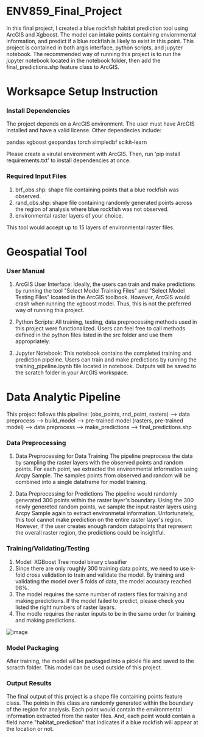 # ENV859_Final_Project
In this final project, I created a blue rockfish habitat prediction tool using ArcGIS and Xgboost. The model can intake points containing enviornmental information, and predict if a blue rockfish is likely to exist in this point. This project is contained in both argis interface, python scripts, and jupyter notebook. The recommended way of running this project is to run the jupyter notebook located in the notebook folder, then add the final_predictions.shp feature class to ArcGIS. 

# Worksapce Setup Instruction
### Install Dependencies
The project depends on a ArcGIS environment. The user must have ArcGIS installed and have a valid license.
Other dependecies include:

pandas
xgboost
geopandas 
torch
simpledbf
scikit-learn

Please create a virutal environment with ArcGIS. Then, run 'pip install requirements.txt' to install dependencies at once.

### Required Input Files
1. brf_obs.shp: shape file containing points that a blue rockfish was observed.
2. rand_obs.shp: shape file containing randomly generated points across the region of analysis where blue rockfish was not observed. 
3. environmental raster layers of your choice.

This tool would accept up to 15 layers of environmental raster files. 

# Geospatial Tool
### User Manual
1. ArcGIS User Interface:
Ideally, the users can train and make predictions by running the tool "Select Model Training Files" and "Select Model Testing Files" lcoated in the ArcGIS toolbook. However, ArcGIS would crash when running the xgboost model. Thus, this is not the preferred way of running this project.

2. Python Scripts:
All training, testing, data preprocessing methods used in this project were functionalized. Users can feel free to call methods defined in the python files listed in the src folder and use them appropriately. 

3. Jupyter Notebook:
This notebook contains the completed training and prediction pipeline. Users can train and make predictions by running the training_pipeline.ipynb file located in notebook. Outputs will be saved to the scratch folder in your ArcGIS workspace. 

# Data Analytic Pipeline
This project follows this pipeline:
(obs_points, rnd_point, rasters) --> data preprocess --> build_model --> pre-trained model
(rasters, pre-trained model) --> data preprocess --> make_predictions --> final_predictions.shp

### Data Preprocessing
1. Data Preprocessing for Data Training
The pipeline preprocess the data by sampling the raster layers with the observed points and random points. For each point, we extracted the environmental information using Arcpy Sample. The samples points from observed and random will be combined into a single dataframe for model training.

2. Data Preprocessing for Predictions
The pipeline would randomly generated 300 points within the raster layer's boundary. Using the 300 newly genereted random points, we sample the input raster layers using Arcpy Sample again to extract environmetal information. Unfortunately, this tool cannot make prediction on the entire raster layer's region. However, if the user creates enough random datapoints that represent the overall raster region, the predictions could be insightful. 

### Training/Validating/Testing
1. Model: XGBoost Tree model binary classifier
2. Since there are only roughly 300 training data points, we need to use k-fold cross validation to train and validate the model. By training and validating the model over 5 folds of data, the model accuracy reached 98%.
3. The model requires the same number of rasters files for training and making predictions. If the model failed to predict, please check you listed the right numbers of raster layars. 
4. The modle requires the raster inputs to be in the same order for training and making predictions.

![image](https://user-images.githubusercontent.com/43796329/207917824-9708b1a8-3207-4ab8-a55f-cf54a1238c38.png)

### Model Packaging
After training, the model wil be packaged into a pickle file and saved to the scracth folder. This model can be used outside of this project. 

### Output Results
The final output of this project is a shape file containing points feature class. The points in this class are randomly generated within the boundary of the region for analysis. Each point would contain the environmental information extracted from the raster files. And, each point would contain a field name "habitat_prediction" that indicates if a blue rockfish will appear at the location or not.

